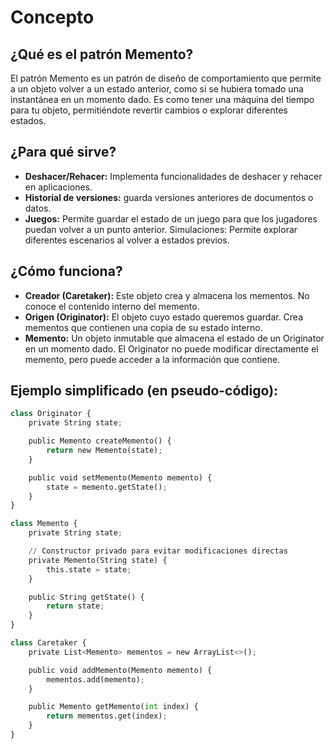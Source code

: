 # Concepto
## ¿Qué es el patrón Memento?

El patrón Memento es un patrón de diseño de comportamiento que permite a un objeto volver a un estado anterior, como si se hubiera tomado una instantánea en un momento dado. Es como tener una máquina del tiempo para tu objeto, permitiéndote revertir cambios o explorar diferentes estados.

## ¿Para qué sirve?

* **Deshacer/Rehacer:** Implementa funcionalidades de deshacer y rehacer en aplicaciones.
* **Historial de versiones:** guarda versiones anteriores de documentos o datos.
* **Juegos:** Permite guardar el estado de un juego para que los jugadores puedan volver a un punto anterior.
Simulaciones: Permite explorar diferentes escenarios al volver a estados previos.

## ¿Cómo funciona?
* **Creador (Caretaker):** Este objeto crea y almacena los mementos. No conoce el contenido interno del memento.
* **Origen (Originator):** El objeto cuyo estado queremos guardar. Crea mementos que contienen una copia de su estado interno.
* **Memento:** Un objeto inmutable que almacena el estado de un Originator en un momento dado. El Originator no puede modificar directamente el memento, pero puede acceder a la información que contiene.

## Ejemplo simplificado (en pseudo-código):
```python
class Originator {
    private String state;

    public Memento createMemento() {
        return new Memento(state);
    }

    public void setMemento(Memento memento) {
        state = memento.getState();
    }
}

class Memento {
    private String state;

    // Constructor privado para evitar modificaciones directas
    private Memento(String state) {
        this.state = state;
    }

    public String getState() {
        return state;
    }
}

class Caretaker {
    private List<Memento> mementos = new ArrayList<>();

    public void addMemento(Memento memento) {
        mementos.add(memento);
    }

    public Memento getMemento(int index) {
        return mementos.get(index);
    }
}